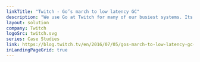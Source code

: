 ```yaml
---
linkTitle: "Twitch - Go’s march to low latency GC"
description: "We use Go at Twitch for many of our busiest systems. Its simplicity, safety, performance, and readability make it a good tool for the problems we encounter with serving live video and chat to our  millions of users."
layout: solution
company: Twitch
logoSrc: twitch.svg
series: Case Studies
link: https://blog.twitch.tv/en/2016/07/05/gos-march-to-low-latency-gc-a6fa96f06eb7/
inLandingPageGrid: true
---
```

